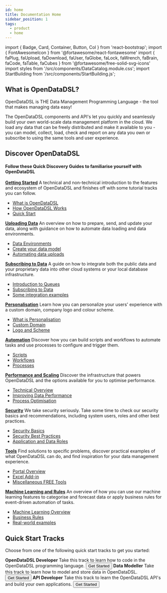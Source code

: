 ```yaml
---
id: home
title: Documentation Home
sidebar_position: 1
tags:
  - product
  - home
---
```

import { Badge, Card, Container, Button, Col } from 'react-bootstrap';
import { FontAwesomeIcon } from '@fortawesome/react-fontawesome'
import { faPlug, faUpload, faDownload, faUser, faGlobe, faLock, faWrench, faBrain, faCode, faTable, faCubes } from '@fortawesome/free-solid-svg-icons'
import styles from '/src/components/DataCatalog.module.css';
import StartBuilding from '/src/components/StartBuilding.js';


## What is OpenDataDSL?
OpenDataDSL is THE Data Management Programming Language - the tool that makes managing data easy!

The OpenDataDSL components and API's let you quickly and seamlessly build your own world-scale data management platform in the cloud.
We load any data that can be freely distributed and make it available to you - you can model, collect, load, check and report 
on any data you own or subscribe to using the same tools and user experience.

<StartBuilding />

## Discover OpenDataDSL

#### Follow these Quick Discovery Guides to familiarise yourself with OpenDataDSL

<Container className={styles.datablock}>
    <Card style={{width:"18rem"}}>
        <Card.Header><a href="/docs/discovery/getting-started"><FontAwesomeIcon icon={faPlug} /><b> Getting Started</b></a></Card.Header>
            <Card.Body>
              <Card.Text>A technical and non-technical introduction to the features and ecosystem of OpenDataDSL and finishes off with some tutorial tracks you can follow.</Card.Text>
              <ul>
                  <li><a href="/docs/discovery/getting-started#what-is-opendatadsl">What is OpenDataDSL</a></li>
                  <li><a href="/docs/discovery/getting-started#how-opendatadsl-works">How OpenDataDSL Works</a></li>
                  <li><a href="/docs/discovery/getting-started#quick-start">Quick Start</a></li>
              </ul>
            </Card.Body>
    </Card>    
    <Card style={{width:"18rem"}}>
        <Card.Header><a href="/docs/discovery/uploading-data"><FontAwesomeIcon icon={faUpload} /><b> Uploading Data</b></a></Card.Header>
            <Card.Body>
              <Card.Text>An overview on how to prepare, send, and update your data, along with guidance on how to automate data loading and data environments.</Card.Text>
              <ul>
                  <li><a href="/docs/discovery/uploading-data#data-environments">Data Environments</a></li>
                  <li><a href="/docs/discovery/uploading-data#create-your-data-model">Create your data model</a></li>
                  <li><a href="/docs/discovery/uploading-data#automating-data-loads">Automating data uploads</a></li>
              </ul>
            </Card.Body>
    </Card>
    <Card style={{width:"18rem"}}>
        <Card.Header><a href="/docs/discovery/subscribing-to-data"><FontAwesomeIcon icon={faDownload} /><b> Subscribing to Data</b></a></Card.Header>
            <Card.Body>
              <Card.Text>A guide on how to integrate both the public data and your proprietary data into other cloud systems or your local database infrastructure.</Card.Text>
              <ul>
                  <li><a href="/docs/discovery/subscribing-to-data#introduction-to-queues">Introduction to Queues</a></li>
                  <li><a href="/docs/discovery/subscribing-to-data#subscribing-to-data">Subscribing to Data</a></li>
                  <li><a href="/docs/discovery/subscribing-to-data#integration-examples">Some integration examples</a></li>
              </ul>
            </Card.Body>
    </Card>
    <Card style={{width:"18rem"}}>
        <Card.Header><a href="/docs/discovery/personalisation"><FontAwesomeIcon icon={faUser} /><b> Personalisation</b></a></Card.Header>
            <Card.Body>
              <Card.Text>Learn how you can personalize your users' experience with a custom domain, company logo and colour scheme.</Card.Text>
              <ul>
                  <li><a href="/docs/discovery/personalisation#what-is-personalisation">What is Personalisation</a></li>
                  <li><a href="/docs/discovery/personalisation#custom-domain">Custom Domain</a></li>
                  <li><a href="/docs/discovery/personalisation#logo-and-scheme">Logo and Scheme</a></li>
              </ul>
            </Card.Body>
    </Card>
    <Card style={{width:"18rem"}}>
        <Card.Header><a href="/docs/discovery/automation"><FontAwesomeIcon icon={faGlobe} /><b> Automation</b></a></Card.Header>
            <Card.Body>
              <Card.Text>Discover how you can build scripts and workflows to automate tasks and use processes to configure and trigger them.</Card.Text>
              <ul>
                  <li><a href="/docs/discovery/automation#scripts">Scripts</a></li>
                  <li><a href="/docs/discovery/automation#workflows">Workflows</a></li>
                  <li><a href="/docs/discovery/automation#processes">Processes</a></li>
              </ul>
            </Card.Body>
    </Card>
    <Card style={{width:"18rem"}}>
        <Card.Header><a href="/docs/discovery/performance-and-scaling"><FontAwesomeIcon icon={faUser} /><b> Performance and Scaling</b></a></Card.Header>
            <Card.Body>
              <Card.Text>Discover the infrastructure that powers OpenDataDSL and the options available for you to optimise performance.</Card.Text>
              <ul>
                  <li><a href="/docs/discovery/performance-and-scaling#technical-overview">Technical Overview</a></li>
                  <li><a href="/docs/discovery/performance-and-scaling#improving-data-performance">Improving Data Performance</a></li>
                  <li><a href="/docs/discovery/performance-and-scaling#process-optimisation">Process Optimisation</a></li>
              </ul>
            </Card.Body>
    </Card>
    <Card style={{width:"18rem"}}>
        <Card.Header><a href="/docs/discovery/security"><FontAwesomeIcon icon={faLock} /><b> Security</b></a></Card.Header>
            <Card.Body>
              <Card.Text>We take security seriously. Take some time to check our security basics and recommendations, including system users, roles and other best practices.</Card.Text>
              <ul>
                  <li><a href="/docs/discovery/security#security-basics">Security Basics</a></li>
                  <li><a href="/docs/discovery/security#security-best-practices">Security Best Practices</a></li>
                  <li><a href="/docs/discovery/security#application-and-data-roles">Application and Data Roles</a></li>
              </ul>
            </Card.Body>
    </Card>
    <Card style={{width:"18rem"}}>
        <Card.Header><a href="/docs/discovery/tools"><FontAwesomeIcon icon={faWrench} /><b> Tools</b></a></Card.Header>
            <Card.Body>
              <Card.Text>Find solutions to specific problems, discover practical examples of what OpenDataDSL can do, and find inspiration for your data management experience.</Card.Text>
              <ul>
                  <li><a href="/docs/discovery/tools#portal-overview">Portal Overview</a></li>
                  <li><a href="/docs/discovery/tools#excel-add-in">Excel Add-in</a></li>
                  <li><a href="/docs/discovery/tools#miscellaneous-free-tools">Miscellaneous FREE Tools</a></li>
              </ul>
            </Card.Body>
    </Card>
    <Card style={{width:"18rem"}}>
        <Card.Header><a href="/docs/discovery/machine-learning-and-rules"><FontAwesomeIcon icon={faBrain} /><b> Machine Learning and Rules</b></a></Card.Header>
            <Card.Body>
              <Card.Text>An overview of how you can use our machine learning features to categorise and forecast data or apply business rules for event-driven automation of tasks.</Card.Text>
              <ul>
                  <li><a href="/docs/discovery/machine-learning-and-rules#machine-learning-overview">Machine Learning Overview</a></li>
                  <li><a href="/docs/discovery/machine-learning-and-rules#business-rules">Business Rules</a></li>
                  <li><a href="/docs/discovery/machine-learning-and-rules#real-world-examples">Real-world examples</a></li>
              </ul>
            </Card.Body>
    </Card>
</Container>

## Quick Start Tracks
Choose from one of the following quick start tracks to get you started:

<Container className={styles.datablock}>
    <Card style={{width:"18rem"}}>
        <Card.Header className="bg-primary text-white"><FontAwesomeIcon icon={faCode} /><b> OpenDataDSL Developer</b></Card.Header>
            <Card.Body>
              <Card.Text>Take this track to learn how to code in the OpenDataDSL programming language.</Card.Text>
              <Button href="/docs/discovery/qs/developer">Get Started</Button>
            </Card.Body>
    </Card>    
    <Card style={{width:"18rem"}}>
        <Card.Header className="bg-success text-white"><FontAwesomeIcon icon={faTable} /><b> Data Modeller</b></Card.Header>
            <Card.Body>
              <Card.Text>Take this track to learn how to model and store data in OpenDataDSL.</Card.Text>
              <Button href="/docs/discovery/qs/modeller">Get Started</Button>
            </Card.Body>
    </Card>
    <Card style={{width:"18rem"}}>
        <Card.Header className="bg-danger text-white"><FontAwesomeIcon icon={faCubes} /><b> API Developer</b></Card.Header>
            <Card.Body>
              <Card.Text>Take this track to learn the OpenDataDSL API's and build your own applications.</Card.Text>
              <Button href="/docs/discovery/qs/api">Get Started</Button>
            </Card.Body>
    </Card>
</Container>
